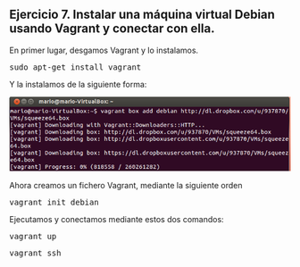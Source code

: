 ## Ejercicio 7. Instalar una máquina virtual Debian usando Vagrant y conectar con ella.

En primer lugar, desgamos Vagrant y lo instalamos.

<pre>sudo apt-get install vagrant</pre>

Y la instalamos de la siguiente forma:

![](./img/7.2)

Ahora creamos un fichero Vagrant, mediante la siguiente orden

<pre>vagrant init debian</pre>

Ejecutamos y conectamos mediante estos dos comandos:

<pre>vagrant up</pre>
<pre>vagrant ssh</pre>
